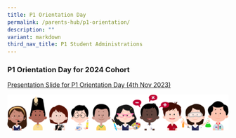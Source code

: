 ```yaml
---
title: P1 Orientation Day
permalink: /parents-hub/p1-orientation/
description: ""
variant: markdown
third_nav_title: P1 Student Administrations
---
```

### P1 Orientation Day for 2024 Cohort

[Presentation Slide for P1 Orientation Day (4th Nov 2023)](/files/Student%20Administrations/p's%20engagement_p1%20orientation%20day_4_nov_2023.pdf)


![](/images/kids.png)